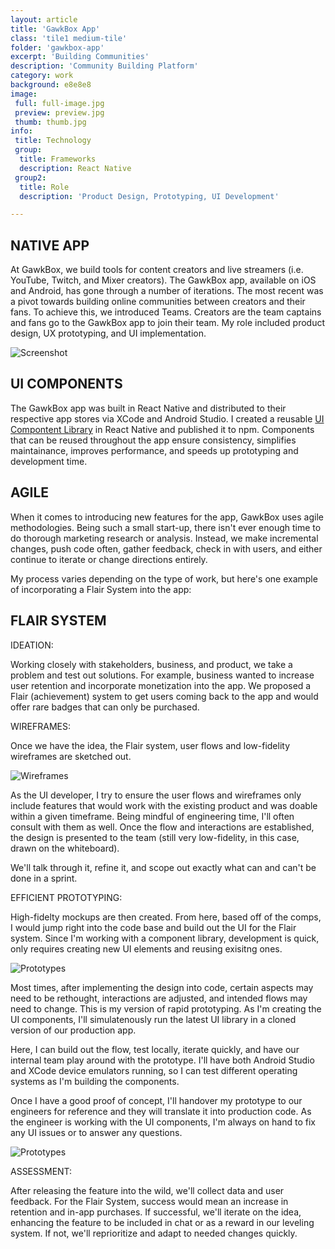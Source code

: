 ```yaml
---
layout: article
title: 'GawkBox App'
class: 'tile1 medium-tile'
folder: 'gawkbox-app'
excerpt: 'Building Communities'
description: 'Community Building Platform'
category: work
background: e8e8e8
image:
 full: full-image.jpg
 preview: preview.jpg
 thumb: thumb.jpg
info:
 title: Technology
 group: 
  title: Frameworks
  description: React Native
 group2: 
  title: Role
  description: 'Product Design, Prototyping, UI Development'

---
```


## NATIVE APP
At GawkBox, we build tools for content creators and live streamers (i.e. YouTube, Twitch, and Mixer creators). The GawkBox app, available on iOS and Android, has gone through a number of iterations. The most recent was a pivot towards building online communities between creators and their fans. To achieve this, we introduced Teams. Creators are the team captains and fans go to the GawkBox app to join their team. My role included product design, UX prototyping, and UI implementation. 

 <!-- TEXT -->

<div class="screenshot-container">
	<img srcset="/assets/images/work/{{page.folder}}/preview@2x.jpg 1089w, /assets/images/work/{{page.folder}}/preview.jpg 768w" src="/assets/images/work/{{page.folder}}/preview.jpg" alt="Screenshot" />
</div>

<!-- ## PERSONAS

<div class="screenshot-container no-border">
	<img srcset="/assets/images/work/{{page.folder}}/process-1@2x.jpg 1089w, /assets/images/work/{{page.folder}}/process-1.jpg 768w" src="/assets/images/work/{{page.folder}}/process-1.jpg" alt="Personas" />
</div> -->

## UI COMPONENTS
The GawkBox app was built in React Native and distributed to their respective app stores via XCode and Android Studio. I created a reusable [UI Compontent Library](../../../../2018/03/01/gawkbox-styleguide/) in React Native and published it to npm. Components that can be reused throughout the app ensure consistency, simplifies maintainance, improves performance, and speeds up prototyping and development time.

<!-- 

## TASK FLOW 1


<div class="screenshot-container no-border">
	<img srcset="/assets/images/work/{{page.folder}}/process-2@2x.jpg 1089w, /assets/images/work/{{page.folder}}/process-2.jpg 768w" src="/assets/images/work/{{page.folder}}/process-2.jpg" alt="Task Flow 1" />
</div>
<br/>

## TASK FLOW 2

<div class="screenshot-container no-border">
	<img srcset="/assets/images/work/{{page.folder}}/process-3@2x.jpg 1089w, /assets/images/work/{{page.folder}}/process-3.jpg 768w" src="/assets/images/work/{{page.folder}}/process-3.jpg" alt="Task Flow 2" />
</div>
<br/>

## TASK FLOW 3

<div class="screenshot-container no-border">
	<img srcset="/assets/images/work/{{page.folder}}/process-4@2x.jpg 1089w, /assets/images/work/{{page.folder}}/process-4.jpg 768w" src="/assets/images/work/{{page.folder}}/process-4.jpg" alt="Task Flow 3" />
</div>
<br/>

## TASK FLOW 4

<div class="screenshot-container no-border">
	<img srcset="/assets/images/work/{{page.folder}}/process-5@2x.jpg 1089w, /assets/images/work/{{page.folder}}/process-5.jpg 768w" src="/assets/images/work/{{page.folder}}/process-5.jpg" alt="Task Flow 4" />
</div> 
-->

## AGILE
When it comes to introducing new features for the app, GawkBox uses agile methodologies. Being such a small start-up, there isn't ever enough time to do thorough marketing research or analysis. Instead, we make incremental changes, push code often, gather feedback, check in with users, and either continue to iterate or change directions entirely.

My process varies depending on the type of work, but here's one example of incorporating a Flair System into the app:

## FLAIR SYSTEM
IDEATION:

Working closely with stakeholders, business, and product, we take a problem and test out solutions. For example, business wanted to increase user retention and incorporate monetization into the app. We proposed a Flair (achievement) system to get users coming back to the app and would offer rare badges that can only be purchased.

WIREFRAMES:

Once we have the idea, the Flair system, user flows and low-fidelity wireframes are sketched out.

<div class="screenshot-container no-border">
	<img srcset="/assets/images/work/{{page.folder}}/process-6@2x.jpg 1089w, /assets/images/work/{{page.folder}}/process-6.jpg 768w" src="/assets/images/work/{{page.folder}}/process-6.jpg" alt="Wireframes" />
</div>

As the UI developer, I try to ensure the user flows and wireframes only include features that would work with the existing product and was doable within a given timeframe. Being mindful of engineering time, I'll often consult with them as well. Once the flow and interactions are established, the design is presented to the team (still very low-fidelity, in this case, drawn on the whiteboard). 

We'll talk through it, refine it, and scope out exactly what can and can't be done in a sprint. 

EFFICIENT PROTOTYPING:

High-fidelty mockups are then created. From here, based off of the comps, I would jump right into the code base and build out the UI for the Flair system. Since I'm working with a component library, development is quick, only requires creating new UI elements and reusing exisitng ones.  

<div class="screenshot-container no-border">
	<img srcset="/assets/images/work/{{page.folder}}/process-7@2x.jpg 1089w, /assets/images/work/{{page.folder}}/process-7.jpg 768w" src="/assets/images/work/{{page.folder}}/process-7.jpg" alt="Prototypes" />
</div>

Most times, after implementing the design into code, certain aspects may need to be rethought, interactions are adjusted, and intended flows may need to change. This is my version of rapid prototyping. As I'm creating the UI components, I'll simulatenously run the latest UI library in a cloned version of our production app. 

Here, I can build out the flow, test locally, iterate quickly, and have our internal team play around with the prototype. I'll have both Android Studio and XCode device emulators running, so I can test different operating systems as I'm building the components.   

Once I have a good proof of concept, I'll handover my prototype to our engineers for reference and they will translate it into production code. As the engineer is working with the UI components, I'm always on hand to fix any UI issues or to answer any questions.

<div class="screenshot-container no-border">
	<img srcset="/assets/images/work/{{page.folder}}/process-8@2x.jpg 1089w, /assets/images/work/{{page.folder}}/process-8.jpg 768w" src="/assets/images/work/{{page.folder}}/process-8.jpg" alt="Prototypes" />
</div>

ASSESSMENT:

After releasing the feature into the wild, we'll collect data and user feedback. For the Flair System, success would mean an increase in retention and in-app purchases. If successful, we'll iterate on the idea, enhancing the feature to be included in chat or as a reward in our leveling system. If not, we'll reprioritize and adapt to needed changes quickly.  





